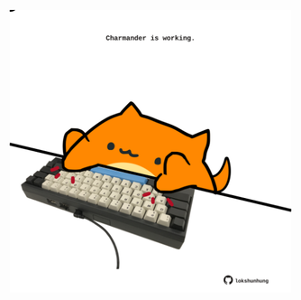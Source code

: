 <!-- built at 23/11/2024, 22:00:41 UTC -->
<p align="center">
  <img width="500" height="500" src="./ReadmeImage.svg">
</p>

